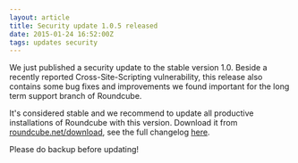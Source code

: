 ```yaml
---
layout: article
title: Security update 1.0.5 released
date: 2015-01-24 16:52:00Z
tags: updates security
---
```

We just published a security update to the stable version 1.0.
Beside a recently reported Cross-Site-Scripting vulnerability,
this release also contains some bug fixes and improvements we
found important for the long term support branch of Roundcube.

It's considered stable and we recommend to update all productive installations
of Roundcube with this version. Download it from [roundcube.net/download](http://roundcube.net/download),
see the full changelog [here](http://trac.roundcube.net/wiki/Changelog#RELEASE1.0.5).

Please do backup before updating!


